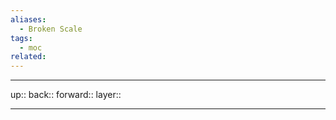 ```yaml
---
aliases:
  - Broken Scale
tags:
  - moc
related:
---
```


***

up:: 
back:: 
forward:: 
layer:: 

***
